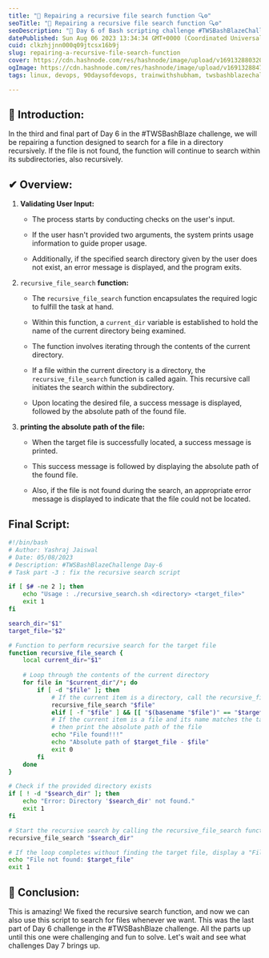 ```yaml
---
title: "🔧 Repairing a recursive file search function 🔍⚙️"
seoTitle: "🔧 Repairing a recursive file search function 🔍⚙️"
seoDescription: "🚀 Day 6 of Bash scripting challenge #TWSBashBlazeChallenge🔥🔥 Part-3 Fixing a recursive file search function"
datePublished: Sun Aug 06 2023 13:34:34 GMT+0000 (Coordinated Universal Time)
cuid: clkzhjjnn000q09jtcsx16b9j
slug: repairing-a-recursive-file-search-function
cover: https://cdn.hashnode.com/res/hashnode/image/upload/v1691328803202/cab9e6eb-e6e8-4f9d-b086-78fac30f0af7.png
ogImage: https://cdn.hashnode.com/res/hashnode/image/upload/v1691328847784/4ed07c04-9820-41a6-9de4-efeba3530b10.png
tags: linux, devops, 90daysofdevops, trainwithshubham, twsbashblazechallenge-trainwithshubham

---
```


## **📍** Introduction:

In the third and final part of Day 6 in the #TWSBashBlaze challenge, we will be repairing a function designed to search for a file in a directory recursively. If the file is not found, the function will continue to search within its subdirectories, also recursively.

## ✔ Overview:

1. **Validating User Input:**
    
    * The process starts by conducting checks on the user's input.
        
    * If the user hasn't provided two arguments, the system prints usage information to guide proper usage.
        
    * Additionally, if the specified search directory given by the user does not exist, an error message is displayed, and the program exits.
        
2. `recursive_file_search` **function:**
    
    * The `recursive_file_search` function encapsulates the required logic to fulfill the task at hand.
        
    * Within this function, a `current_dir` variable is established to hold the name of the current directory being examined.
        
    * The function involves iterating through the contents of the current directory.
        
    * If a file within the current directory is a directory, the `recursive_file_search` function is called again. This recursive call initiates the search within the subdirectory.
        
    * Upon locating the desired file, a success message is displayed, followed by the absolute path of the found file.
        
3. **printing the absolute path of the file:**
    
    * When the target file is successfully located, a success message is printed.
        
    * This success message is followed by displaying the absolute path of the found file.
        
    * Also, if the file is not found during the search, an appropriate error message is displayed to indicate that the file could not be located.
        

## Final Script:

```bash
#!/bin/bash
# Author: Yashraj Jaiswal
# Date: 05/08/2023
# Description: #TWSBashBlazeChallenge Day-6
# Task part -3 : fix the recursive search script

if [ $# -ne 2 ]; then
    echo "Usage : ./recursive_search.sh <directory> <target_file>"
    exit 1
fi

search_dir="$1"
target_file="$2"

# Function to perform recursive search for the target file
function recursive_file_search {
    local current_dir="$1"
    
    # Loop through the contents of the current directory
    for file in "$current_dir"/*; do
        if [ -d "$file" ]; then
            # If the current item is a directory, call the recursive_file_search function to check within the sub directory
            recursive_file_search "$file"
            elif [ -f "$file" ] && [[ "$(basename "$file")" == "$target_file" ]]; then
            # If the current item is a file and its name matches the target file, print a success message
            # then print the absolute path of the file
            echo "File found!!!"
            echo "Absolute path of $target_file - $file"
            exit 0
        fi
    done
}

# Check if the provided directory exists
if [ ! -d "$search_dir" ]; then
    echo "Error: Directory '$search_dir' not found."
    exit 1
fi

# Start the recursive search by calling the recursive_file_search function with the provided search directory
recursive_file_search "$search_dir"

# If the loop completes without finding the target file, display a "File not found" message and exit with an error
echo "File not found: $target_file"
exit 1
```

## **📍** Conclusion:

This is amazing! We fixed the recursive search function, and now we can also use this script to search for files whenever we want. This was the last part of Day 6 challenge in the #TWSBashBlaze challenge. All the parts up until this one were challenging and fun to solve. Let's wait and see what challenges Day 7 brings up.